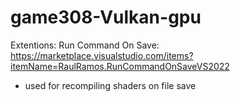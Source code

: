 # game308-Vulkan-gpu


Extentions:
Run Command On Save: https://marketplace.visualstudio.com/items?itemName=RaulRamos.RunCommandOnSaveVS2022
- used for recompiling shaders on file save